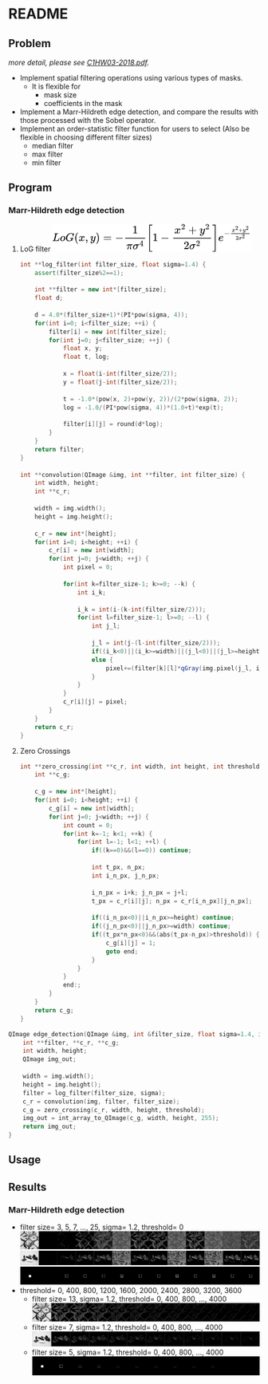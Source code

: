 # README  

## Problem  
*more detail, please see [C1HW03-2018.pdf](./C1HW03-2018.pdf).*

* Implement spatial filtering operations using various types of masks.
  * It is flexible for
    * mask size
    * coefficients in the mask
* Implement a Marr-Hildreth edge detection, and compare the results with those processed with the Sobel operator.
* Implement an order-statistic filter function for users to select
  (Also be flexible in choosing different filter sizes)
  * median filter
  * max filter
  * min filter

## Program  
<!-- $$
LoG(x,y)=\frac{x^2+y^2–\sigma^2}{2\pi \sigma^6}e^{-\frac{x^2+y^2}{2\sigma^2}}
$$ -->
### Marr-Hildreth edge detection  
1. LoG filter
  ![](./imgs/log_equation.png) 
    ```cpp
    int **log_filter(int filter_size, float sigma=1.4) {
        assert(filter_size%2==1);

        int **filter = new int*[filter_size];
        float d;

        d = 4.0*(filter_size+1)*(PI*pow(sigma, 4));
        for(int i=0; i<filter_size; ++i) {
            filter[i] = new int[filter_size];
            for(int j=0; j<filter_size; ++j) {
                float x, y;
                float t, log;

                x = float(i-int(filter_size/2));
                y = float(j-int(filter_size/2));

                t = -1.0*(pow(x, 2)+pow(y, 2))/(2*pow(sigma, 2));
                log = -1.0/(PI*pow(sigma, 4))*(1.0+t)*exp(t);
                
                filter[i][j] = round(d*log);
            }
        }
        return filter;
    }

    int **convolution(QImage &img, int **filter, int filter_size) {
        int width, height;
        int **c_r;

        width = img.width();
        height = img.height();

        c_r = new int*[height];
        for(int i=0; i<height; ++i) {
            c_r[i] = new int[width];
            for(int j=0; j<width; ++j) {
                int pixel = 0;

                for(int k=filter_size-1; k>=0; --k) {
                    int i_k;

                    i_k = int(i-(k-int(filter_size/2)));
                    for(int l=filter_size-1; l>=0; --l) {
                        int j_l;

                        j_l = int(j-(l-int(filter_size/2)));
                        if((i_k<0)||(i_k>=width)||(j_l<0)||(j_l>=height)) pixel+=0;
                        else {
                            pixel+=(filter[k][l]*qGray(img.pixel(j_l, i_k)));
                        }
                    }
                }
                c_r[i][j] = pixel;
            }
        }
        return c_r;
    }
    ```

2. Zero Crossings
    ```cpp
    int **zero_crossing(int **c_r, int width, int height, int threshold=0) {
        int **c_g;
        
        c_g = new int*[height];
        for(int i=0; i<height; ++i) {
            c_g[i] = new int[width];
            for(int j=0; j<width; ++j) {
                int count = 0;
                for(int k=-1; k<1; ++k) {
                    for(int l=-1; l<1; ++l) {
                        if((k==0)&&(l==0)) continue;

                        int t_px, n_px;
                        int i_n_px, j_n_px;

                        i_n_px = i+k; j_n_px = j+l;
                        t_px = c_r[i][j]; n_px = c_r[i_n_px][j_n_px];
                        
                        if((i_n_px<0)||i_n_px>=height) continue;
                        if((j_n_px<0)||j_n_px>=width) continue;
                        if((t_px*n_px<0)&&(abs(t_px-n_px)>threshold)) {
                            c_g[i][j] = 1;
                            goto end;
                        }
                    }
                }
                end:;
            }
        }
        return c_g;
    }
    ```

```cpp
QImage edge_detection(QImage &img, int &filter_size, float sigma=1.4, int threshold=0) {
    int **filter, **c_r, **c_g;
    int width, height;
    QImage img_out;

    width = img.width();
    height = img.height();
    filter = log_filter(filter_size, sigma);
    c_r = convolution(img, filter, filter_size);
    c_g = zero_crossing(c_r, width, height, threshold);
    img_out = int_array_to_QImage(c_g, width, height, 255);
    return img_out;
}
```

## Usage  

## Results
### Marr-Hildreth edge detection  
* filter size= 3, 5, 7, ..., 25, sigma= 1.2, threshold= 0
  ![](./imgs/1_diff_filter_size_03_25.jpg)
  ![](./imgs/2_diff_filter_size_03_25.jpg)
  ![](./imgs/3_diff_filter_size_03_25.jpg)
* threshold= 0, 400, 800, 1200, 1600, 2000, 2400, 2800, 3200, 3600
  * filter size= 13, sigma= 1.2, threshold= 0, 400, 800, ..., 4000
    ![](./imgs/1_diff_threshold_0000_4000.jpg)
  * filter size= 7, sigma= 1.2, threshold= 0, 400, 800, ..., 4000
    ![](./imgs/2_diff_threshold_0000_4000.jpg)
  * filter size= 5, sigma= 1.2, threshold= 0, 400, 800, ..., 4000
    ![](./imgs/3_diff_threshold_0000_4000.jpg)
  